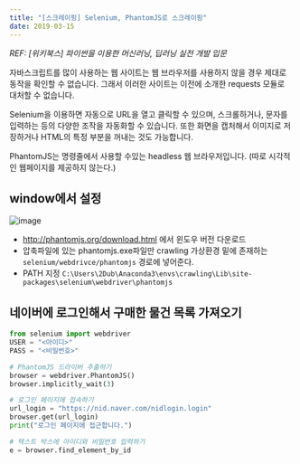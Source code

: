 ```yaml
---
title: "[스크레이핑] Selenium, PhantomJS로 스크레이핑"
date: 2019-03-15
---
```


*REF: [위키북스] 파이썬을 이용한 머신러닝, 딥러닝 실전 개발 입문*

자바스크립트를 많이 사용하는 웹 사이트는 웹 브라우저를 사용하지 않을 경우 제대로 동작을 확인할 수 없습니다. 그래서 이러한 사이트는 이전에 소개한 requests 모듈로 대처할 수 없습니다.

Selenium을 이용하면 자동으로 URL을 열고 클릭할 수 있으며, 스크롤하거나, 문자를 입력하는 등의 다양한 조작을 자동화할 수 있습니다. 또한 화면을 캡처해서 이미지로 저장하거나 HTML의 특정 부분을 꺼내는 것도 가능합니다.

PhantomJS는 명령줄에서 사용할 수있는 headless 웹 브라우저입니다.
(따로 시각적인 웹페이지를 제공하지 않는다.)

## window에서 설정

![image](https://user-images.githubusercontent.com/48308562/54410657-bbb8db80-472f-11e9-8eb5-9220b2a3db20.png)

- http://phantomjs.org/download.html 에서 윈도우 버전 다운로드
- 압축파일에 있는 phantomjs.exe파일만 crawling 가상환경 밑에 존재하는 `selenium/webdrivce/phantomjs` 경로에 넣어준다.
- PATH 지정
`C:\Users\2Dub\Anaconda3\envs\crawling\Lib\site-packages\selenium\webdriver\phantomjs`

## 네이버에 로그인해서 구매한 물건 목록 가져오기

```python
from selenium import webdriver
USER = "<아이디>"
PASS = "<비밀번호>"

# PhantomJS 드라이버 추출하기
browser = webdriver.PhantomJS()
browser.implicitly_wait(3)

# 로그인 페이지에 접속하기
url_login = "https://nid.naver.com/nidlogin.login"
browser.get(url_login)
print("로그인 페이지에 접근합니다.")

# 텍스트 박스에 아이디와 비밀번호 입력하기
e = browser.find_element_by_id

```
